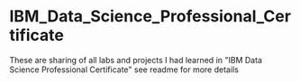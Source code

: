 # IBM_Data_Science_Professional_Certificate
These are sharing of all labs and projects I had learned in "IBM Data Science Professional Certificate" see readme for more details
